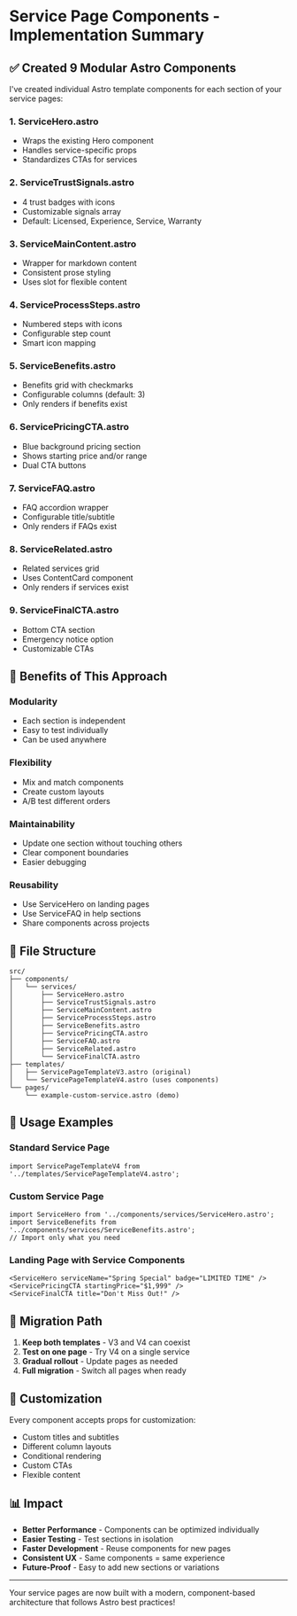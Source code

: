 # Service Page Components - Implementation Summary

## ✅ Created 9 Modular Astro Components

I've created individual Astro template components for each section of your service pages:

### 1. **ServiceHero.astro**
- Wraps the existing Hero component
- Handles service-specific props
- Standardizes CTAs for services

### 2. **ServiceTrustSignals.astro**
- 4 trust badges with icons
- Customizable signals array
- Default: Licensed, Experience, Service, Warranty

### 3. **ServiceMainContent.astro**
- Wrapper for markdown content
- Consistent prose styling
- Uses slot for flexible content

### 4. **ServiceProcessSteps.astro**
- Numbered steps with icons
- Configurable step count
- Smart icon mapping

### 5. **ServiceBenefits.astro**
- Benefits grid with checkmarks
- Configurable columns (default: 3)
- Only renders if benefits exist

### 6. **ServicePricingCTA.astro**
- Blue background pricing section
- Shows starting price and/or range
- Dual CTA buttons

### 7. **ServiceFAQ.astro**
- FAQ accordion wrapper
- Configurable title/subtitle
- Only renders if FAQs exist

### 8. **ServiceRelated.astro**
- Related services grid
- Uses ContentCard component
- Only renders if services exist

### 9. **ServiceFinalCTA.astro**
- Bottom CTA section
- Emergency notice option
- Customizable CTAs

## 🎯 Benefits of This Approach

### Modularity
- Each section is independent
- Easy to test individually
- Can be used anywhere

### Flexibility
- Mix and match components
- Create custom layouts
- A/B test different orders

### Maintainability
- Update one section without touching others
- Clear component boundaries
- Easier debugging

### Reusability
- Use ServiceHero on landing pages
- Use ServiceFAQ in help sections
- Share components across projects

## 📁 File Structure
```
src/
├── components/
│   └── services/
│       ├── ServiceHero.astro
│       ├── ServiceTrustSignals.astro
│       ├── ServiceMainContent.astro
│       ├── ServiceProcessSteps.astro
│       ├── ServiceBenefits.astro
│       ├── ServicePricingCTA.astro
│       ├── ServiceFAQ.astro
│       ├── ServiceRelated.astro
│       └── ServiceFinalCTA.astro
├── templates/
│   ├── ServicePageTemplateV3.astro (original)
│   └── ServicePageTemplateV4.astro (uses components)
└── pages/
    └── example-custom-service.astro (demo)
```

## 🚀 Usage Examples

### Standard Service Page
```astro
import ServicePageTemplateV4 from '../templates/ServicePageTemplateV4.astro';
```

### Custom Service Page
```astro
import ServiceHero from '../components/services/ServiceHero.astro';
import ServiceBenefits from '../components/services/ServiceBenefits.astro';
// Import only what you need
```

### Landing Page with Service Components
```astro
<ServiceHero serviceName="Spring Special" badge="LIMITED TIME" />
<ServicePricingCTA startingPrice="$1,999" />
<ServiceFinalCTA title="Don't Miss Out!" />
```

## 🔄 Migration Path

1. **Keep both templates** - V3 and V4 can coexist
2. **Test on one page** - Try V4 on a single service
3. **Gradual rollout** - Update pages as needed
4. **Full migration** - Switch all pages when ready

## 🎨 Customization

Every component accepts props for customization:
- Custom titles and subtitles
- Different column layouts
- Conditional rendering
- Custom CTAs
- Flexible content

## 📊 Impact

- **Better Performance** - Components can be optimized individually
- **Easier Testing** - Test sections in isolation
- **Faster Development** - Reuse components for new pages
- **Consistent UX** - Same components = same experience
- **Future-Proof** - Easy to add new sections or variations

---

Your service pages are now built with a modern, component-based architecture that follows Astro best practices!